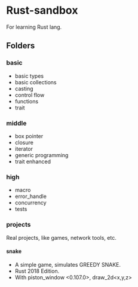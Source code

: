 # Rust-sandbox
For learning Rust lang.

## Folders
### basic
* basic types
* basic collections
* casting
* control flow
* functions
* trait

### middle
* box pointer
* closure
* iterator
* generic programming
* trait enhanced

### high
* macro
* error_handle
* concurrency
* tests

### projects
Real projects, like games, network tools, etc.

#### snake

* A simple game, simulates GREEDY SNAKE.
* Rust 2018 Edition.
* With piston_window <0.107.0>, draw_2d<x,y,z>
